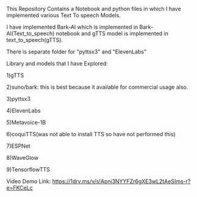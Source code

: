 This Repository Contains a Notebook and python files in which I have implemented various Text To speech Models.

I have implemented Bark-AI which is implemented in Bark-AI(Text_to_speech) notebook and gTTS model is implemented in text_to_speech(gTTS).

There is separate folder for "pyttsx3" and "ElevenLabs"

Library and models that I have Explored:

1)gTTS

2)suno/bark: this is best because it available for commercial usage also.

3)pyttsx3

4)ElevenLabs

5)Metavoice-1B

6)coquiTTS(was not able to install TTS so have not performed this)

7)ESPNet

8)WaveGlow

9)TensorflowTTS

Video Demo Link:
https://1drv.ms/v/s!Apnj3NYYFZr6gXE3wL2tAeSIms-r?e=FKCeLc
